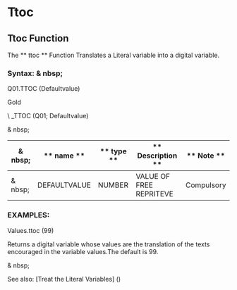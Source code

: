 # Ttoc

## Ttoc Function

The ** ttoc ** Function Translates a Literal variable into a digital variable.

### Syntax: & nbsp;

Q01.TTOC (Defaultvalue)

Gold

\ _TTOC (Q01; Defaultvalue)

& nbsp;

| & nbsp; | ** name ** | ** type ** | ** Description ** | ** Note ** |
| --- | --- | --- | --- | --- |
| & nbsp; | DEFAULTVALUE | NUMBER | VALUE OF FREE REPRITEVE | Compulsory |

### EXAMPLES:

Values.ttoc (99)

Returns a digital variable whose values ​​are the translation of the texts encouraged in the variable values.The default is 99.

& nbsp;

See also: [Treat the Literal Variables] (<Trellious Little Little.md>)